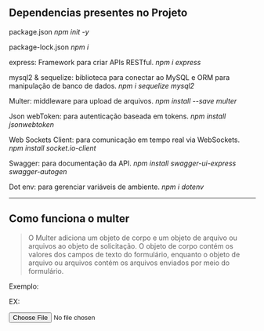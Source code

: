 ## Dependencias presentes no Projeto

package.json
_npm init -y_

package-lock.json
_npm i_

express: Framework para criar APIs RESTful.
_npm i express_

mysql2 & sequelize: biblioteca para conectar ao MySQL e ORM para manipulação de banco de dados.
_npm i sequelize mysql2_

Multer: middleware para upload de arquivos.
_npm install --save multer_

Json webToken: para autenticação baseada em tokens.
_npm install jsonwebtoken_

Web Sockets Client: para comunicação em tempo real via WebSockets.
_npm install socket.io-client_

Swagger: para documentação da API.
_npm install swagger-ui-express swagger-autogen_

Dot env: para gerenciar variáveis de ambiente.
_npm i dotenv_

---

## Como funciona o multer

> O Multer adiciona um objeto de corpo e um objeto de arquivo ou arquivos ao objeto de solicitação. O objeto de corpo contém os valores dos campos de texto do formulário, enquanto o objeto de arquivo ou arquivos contém os arquivos enviados por meio do formulário.

Exemplo:

EX:

<form action="/profile" method="post" enctype="multipart/form-data">
  <input type="file" name="avatar" />
</form>
